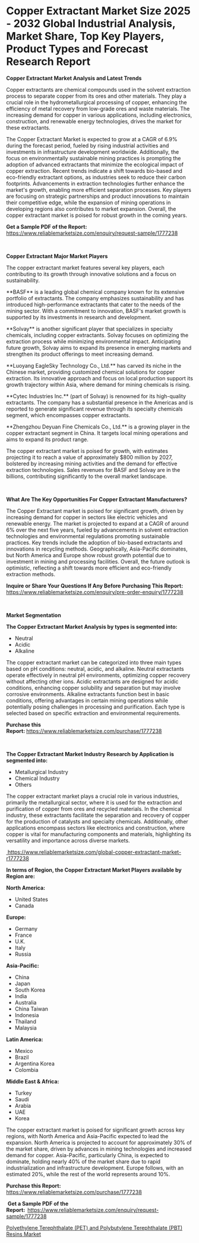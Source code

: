 <p><h1>Copper Extractant Market Size 2025 - 2032 Global Industrial Analysis, Market Share, Top Key Players, Product Types and Forecast Research Report</h1></p><p><strong>Copper Extractant Market Analysis and Latest Trends</strong></p>
<p><p>Copper extractants are chemical compounds used in the solvent extraction process to separate copper from its ores and other materials. They play a crucial role in the hydrometallurgical processing of copper, enhancing the efficiency of metal recovery from low-grade ores and waste materials. The increasing demand for copper in various applications, including electronics, construction, and renewable energy technologies, drives the market for these extractants.</p><p>The Copper Extractant Market is expected to grow at a CAGR of 6.9% during the forecast period, fueled by rising industrial activities and investments in infrastructure development worldwide. Additionally, the focus on environmentally sustainable mining practices is prompting the adoption of advanced extractants that minimize the ecological impact of copper extraction. Recent trends indicate a shift towards bio-based and eco-friendly extractant options, as industries seek to reduce their carbon footprints. Advancements in extraction technologies further enhance the market's growth, enabling more efficient separation processes. Key players are focusing on strategic partnerships and product innovations to maintain their competitive edge, while the expansion of mining operations in developing regions also contributes to market expansion. Overall, the copper extractant market is poised for robust growth in the coming years.</p></p>
<p><strong>Get a Sample PDF of the Report:&nbsp;</strong> <a href="https://www.reliablemarketsize.com/enquiry/request-sample/1777238?utm_campaign=1766&utm_medium=2&utm_source=Github&utm_content=ia&utm_term=02022025&utm_id=copper-extractant">https://www.reliablemarketsize.com/enquiry/request-sample/1777238</a></p>
<p>&nbsp;</p>
<p><strong>Copper Extractant Major Market Players</strong></p>
<p><p>The copper extractant market features several key players, each contributing to its growth through innovative solutions and a focus on sustainability. </p><p>**BASF** is a leading global chemical company known for its extensive portfolio of extractants. The company emphasizes sustainability and has introduced high-performance extractants that cater to the needs of the mining sector. With a commitment to innovation, BASF's market growth is supported by its investments in research and development. </p><p>**Solvay** is another significant player that specializes in specialty chemicals, including copper extractants. Solvay focuses on optimizing the extraction process while minimizing environmental impact. Anticipating future growth, Solvay aims to expand its presence in emerging markets and strengthen its product offerings to meet increasing demand.</p><p>**Luoyang EagleSky Technology Co., Ltd.** has carved its niche in the Chinese market, providing customized chemical solutions for copper extraction. Its innovative approach and focus on local production support its growth trajectory within Asia, where demand for mining chemicals is rising.</p><p>**Cytec Industries Inc.** (part of Solvay) is renowned for its high-quality extractants. The company has a substantial presence in the Americas and is reported to generate significant revenue through its specialty chemicals segment, which encompasses copper extractants. </p><p>**Zhengzhou Deyuan Fine Chemicals Co., Ltd.** is a growing player in the copper extractant segment in China. It targets local mining operations and aims to expand its product range.</p><p>The copper extractant market is poised for growth, with estimates projecting it to reach a value of approximately $800 million by 2027, bolstered by increasing mining activities and the demand for effective extraction technologies. Sales revenues for BASF and Solvay are in the billions, contributing significantly to the overall market landscape.</p></p>
<p>&nbsp;</p>
<p><strong>What Are The Key Opportunities For Copper Extractant Manufacturers?</strong></p>
<p><p>The Copper Extractant market is poised for significant growth, driven by increasing demand for copper in sectors like electric vehicles and renewable energy. The market is projected to expand at a CAGR of around 6% over the next five years, fueled by advancements in solvent extraction technologies and environmental regulations promoting sustainable practices. Key trends include the adoption of bio-based extractants and innovations in recycling methods. Geographically, Asia-Pacific dominates, but North America and Europe show robust growth potential due to investment in mining and processing facilities. Overall, the future outlook is optimistic, reflecting a shift towards more efficient and eco-friendly extraction methods.</p></p>
<p><strong>Inquire or Share Your Questions If Any Before Purchasing This Report:</strong> <a href="https://www.reliablemarketsize.com/enquiry/pre-order-enquiry/1777238?utm_campaign=1766&utm_medium=2&utm_source=Github&utm_content=ia&utm_term=02022025&utm_id=copper-extractant">https://www.reliablemarketsize.com/enquiry/pre-order-enquiry/1777238</a></p>
<p>&nbsp;</p>
<p><strong>Market Segmentation</strong></p>
<p><strong>The Copper Extractant Market Analysis by types is segmented into:</strong></p>
<p><ul><li>Neutral</li><li>Acidic</li><li>Alkaline</li></ul></p>
<p><p>The copper extractant market can be categorized into three main types based on pH conditions: neutral, acidic, and alkaline. Neutral extractants operate effectively in neutral pH environments, optimizing copper recovery without affecting other ions. Acidic extractants are designed for acidic conditions, enhancing copper solubility and separation but may involve corrosive environments. Alkaline extractants function best in basic conditions, offering advantages in certain mining operations while potentially posing challenges in processing and purification. Each type is selected based on specific extraction and environmental requirements.</p></p>
<p><strong>Purchase this Report:&nbsp;</strong><a href="https://www.reliablemarketsize.com/purchase/1777238?utm_campaign=1766&utm_medium=2&utm_source=Github&utm_content=ia&utm_term=02022025&utm_id=copper-extractant">https://www.reliablemarketsize.com/purchase/1777238</a></p>
<p>&nbsp;</p>
<p><strong>The Copper Extractant Market Industry Research by Application is segmented into:</strong></p>
<p><ul><li>Metallurgical Industry</li><li>Chemical Industry</li><li>Others</li></ul></p>
<p><p>The copper extractant market plays a crucial role in various industries, primarily the metallurgical sector, where it is used for the extraction and purification of copper from ores and recycled materials. In the chemical industry, these extractants facilitate the separation and recovery of copper for the production of catalysts and specialty chemicals. Additionally, other applications encompass sectors like electronics and construction, where copper is vital for manufacturing components and materials, highlighting its versatility and importance across diverse markets.</p></p>
<p><a href="https://www.reliablemarketsize.com/global-copper-extractant-market-r1777238?utm_campaign=1766&utm_medium=2&utm_source=Github&utm_content=ia&utm_term=02022025&utm_id=copper-extractant">&nbsp;https://www.reliablemarketsize.com/global-copper-extractant-market-r1777238</a></p>
<p><strong>In terms of Region, the Copper Extractant Market Players available by Region are:</strong></p>
<p>
    <p> <strong> North America: </strong>
        <ul>
            <li>United States</li>
            <li>Canada</li>
        </ul>
        </p> 
    <p> <strong> Europe: </strong>
        <ul>
            <li>Germany</li>
            <li>France</li>
            <li>U.K.</li>
            <li>Italy</li>
            <li>Russia</li>
        </ul>
        </p> 
    <p> <strong> Asia-Pacific: </strong>
        <ul>
            <li>China</li>
            <li>Japan</li>
            <li>South Korea</li>
            <li>India</li>
            <li>Australia</li>
            <li>China Taiwan</li>
            <li>Indonesia</li>
            <li>Thailand</li>
            <li>Malaysia</li>
        </ul>
        </p> 
    <p> <strong> Latin America: </strong>
        <ul>
            <li>Mexico</li>
            <li>Brazil</li>
            <li>Argentina Korea</li>
            <li>Colombia</li>
        </ul>
        </p> 
    <p> <strong> Middle East & Africa: </strong>
        <ul>
            <li>Turkey</li>
            <li>Saudi</li>
            <li>Arabia</li>
            <li>UAE</li>
            <li>Korea</li>
        </ul>
    </p>
    </p>
<p><p>The copper extractant market is poised for significant growth across key regions, with North America and Asia-Pacific expected to lead the expansion. North America is projected to account for approximately 30% of the market share, driven by advances in mining technologies and increased demand for copper. Asia-Pacific, particularly China, is expected to dominate, holding nearly 40% of the market share due to rapid industrialization and infrastructure development. Europe follows, with an estimated 20%, while the rest of the world represents around 10%.</p></p>
<p><strong>Purchase this Report: </strong><a href="https://www.reliablemarketsize.com/purchase/1777238?utm_campaign=1766&utm_medium=2&utm_source=Github&utm_content=ia&utm_term=02022025&utm_id=copper-extractant">https://www.reliablemarketsize.com/purchase/1777238</a></p>
<p>&nbsp;<strong>Get a Sample PDF of the Report:&nbsp;&nbsp;</strong><a href="https://www.reliablemarketsize.com/enquiry/request-sample/1777238?utm_campaign=1766&utm_medium=2&utm_source=Github&utm_content=ia&utm_term=02022025&utm_id=copper-extractant">https://www.reliablemarketsize.com/enquiry/request-sample/1777238</a></p>
<p><strong></strong></p>
<p><p><a href="https://github.com/OlenFleming68/Market-Research-Report-List-1/blob/main/polyethylene-terephthalate-pet-and-polybutylene-terephthalate-pbt-resins-market.md?utm_campaign=1766&utm_medium=2&utm_source=Github&utm_content=ia&utm_term=02022025&utm_id=copper-extractant">Polyethylene Terephthalate (PET) and Polybutylene Terephthalate (PBT) Resins Market</a></p></p>